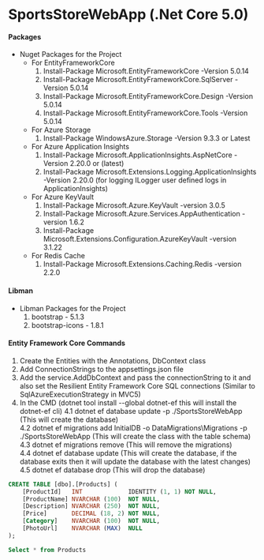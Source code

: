 # SportsStoreWebApp (.Net Core 5.0)

#### Packages

* Nuget Packages for the Project
  * For EntityFrameworkCore
    1. Install-Package Microsoft.EntityFrameworkCore -Version 5.0.14
    2. Install-Package Microsoft.EntityFrameworkCore.SqlServer -Version 5.0.14
    3. Install-Package Microsoft.EntityFrameworkCore.Design -Version 5.0.14
    4. Install-Package Microsoft.EntityFrameworkCore.Tools -Version 5.0.14
  * For Azure Storage
    1. Install-Package WindowsAzure.Storage -Version 9.3.3 or Latest
  * For Azure Application Insights
      1. Install-Package Microsoft.ApplicationInsights.AspNetCore -Version 2.20.0 or (latest)
      2. Install-Package Microsoft.Extensions.Logging.ApplicationInsights -Version 2.20.0 (for logging ILogger user defined logs in ApplicationInsights)
  * For Azure KeyVault
    1. Install-Package Microsoft.Azure.KeyVault -version 3.0.5
    2. Install-Package Microsoft.Azure.Services.AppAuthentication -version 1.6.2
    3. Install-Package Microsoft.Extensions.Configuration.AzureKeyVault -version 3.1.22
  * For Redis Cache
    1. Install-Package Microsoft.Extensions.Caching.Redis -version 2.2.0

#### Libman

* Libman Packages for the Project
  1. bootstrap - 5.1.3
  2. bootstrap-icons - 1.8.1


#### Entity Framework Core Commands
    
1. Create the Entities with the Annotations, DbContext class
2. Add ConnectionStrings to the appsettings.json file
3. Add the service.AddDbContext and pass the connectionString to it and also set the Resilient Entity Framework Core SQL connections (Similar to SqlAzureExecutionStrategy in MVC5)
4. In the CMD  (dotnet tool install --global dotnet-ef this will install the dotnet-ef cli)
  4.1 dotnet ef database update -p ./SportsStoreWebApp (This will create the database)  
  4.2 dotnet ef migrations add InitialDB -o DataMigrations\Migrations -p ./SportsStoreWebApp (This will create the class with the table schema)  
  4.3 dotnet ef migrations remove (This will remove the migrations)  
  4.4 dotnet ef database update (This will create the database, if the database exits then it will update the database with the latest changes)  
  4.5 dotnet ef database drop (This will drop the database)

```sql
CREATE TABLE [dbo].[Products] (
    [ProductId]   INT             IDENTITY (1, 1) NOT NULL,
    [ProductName] NVARCHAR (100)  NOT NULL,
    [Description] NVARCHAR (250)  NOT NULL,
    [Price]       DECIMAL (18, 2) NOT NULL,
    [Category]    NVARCHAR (100)  NOT NULL,
    [PhotoUrl]    NVARCHAR (MAX)  NULL
);

Select * from Products
```
